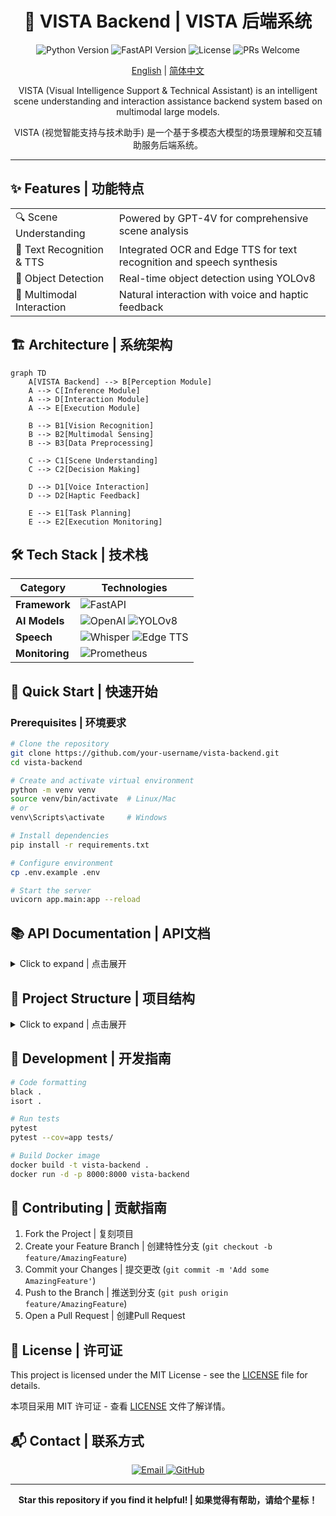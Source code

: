 <div align="center">

# 🌟 VISTA Backend | VISTA 后端系统

<p align="center">
  <img src="https://img.shields.io/badge/Python-3.9+-blue.svg" alt="Python Version">
  <img src="https://img.shields.io/badge/FastAPI-0.68+-green.svg" alt="FastAPI Version">
  <img src="https://img.shields.io/badge/License-MIT-yellow.svg" alt="License">
  <img src="https://img.shields.io/badge/PRs-welcome-brightgreen.svg" alt="PRs Welcome">
</p>

[English](./README.md) | [简体中文](./README_zh.md)

VISTA (Visual Intelligence Support & Technical Assistant) is an intelligent scene understanding and interaction assistance backend system based on multimodal large models.

VISTA (视觉智能支持与技术助手) 是一个基于多模态大模型的场景理解和交互辅助服务后端系统。

</div>

---

## ✨ Features | 功能特点

<table>
  <tr>
    <td>🔍 Scene Understanding</td>
    <td>Powered by GPT-4V for comprehensive scene analysis</td>
  </tr>
  <tr>
    <td>📝 Text Recognition & TTS</td>
    <td>Integrated OCR and Edge TTS for text recognition and speech synthesis</td>
  </tr>
  <tr>
    <td>🎯 Object Detection</td>
    <td>Real-time object detection using YOLOv8</td>
  </tr>
  <tr>
    <td>🤝 Multimodal Interaction</td>
    <td>Natural interaction with voice and haptic feedback</td>
  </tr>
</table>

## 🏗️ Architecture | 系统架构

```mermaid
graph TD
    A[VISTA Backend] --> B[Perception Module]
    A --> C[Inference Module]
    A --> D[Interaction Module]
    A --> E[Execution Module]
    
    B --> B1[Vision Recognition]
    B --> B2[Multimodal Sensing]
    B --> B3[Data Preprocessing]
    
    C --> C1[Scene Understanding]
    C --> C2[Decision Making]
    
    D --> D1[Voice Interaction]
    D --> D2[Haptic Feedback]
    
    E --> E1[Task Planning]
    E --> E2[Execution Monitoring]
```

## 🛠️ Tech Stack | 技术栈

<div align="center">

| Category | Technologies |
|----------|-------------|
| **Framework** | ![FastAPI](https://img.shields.io/badge/FastAPI-005571?style=for-the-badge&logo=fastapi) |
| **AI Models** | ![OpenAI](https://img.shields.io/badge/GPT--4V-412991?style=for-the-badge&logo=openai) ![YOLOv8](https://img.shields.io/badge/YOLOv8-00FFFF?style=for-the-badge) |
| **Speech** | ![Whisper](https://img.shields.io/badge/Whisper-FF6F61?style=for-the-badge) ![Edge TTS](https://img.shields.io/badge/Edge_TTS-0078D7?style=for-the-badge) |
| **Monitoring** | ![Prometheus](https://img.shields.io/badge/Prometheus-E6522C?style=for-the-badge&logo=prometheus) |

</div>

## 🚀 Quick Start | 快速开始

### Prerequisites | 环境要求

```bash
# Clone the repository
git clone https://github.com/your-username/vista-backend.git
cd vista-backend

# Create and activate virtual environment
python -m venv venv
source venv/bin/activate  # Linux/Mac
# or
venv\Scripts\activate     # Windows

# Install dependencies
pip install -r requirements.txt

# Configure environment
cp .env.example .env

# Start the server
uvicorn app.main:app --reload
```

## 📚 API Documentation | API文档

<details>
<summary>Click to expand | 点击展开</summary>

### Perception Module | 感知模块
- `POST /api/perception/vision/detect`
- `GET /api/perception/sensing/collect`
- `POST /api/perception/preprocessing/enhance`

### Inference Module | 推理模块
- `POST /api/inference/scene/understand`
- `POST /api/inference/decision/make`

### Interaction Module | 交互模块
- `POST /api/interaction/speech/recognize`
- `POST /api/interaction/speech/synthesize`
- `POST /api/interaction/haptic/generate`

### Execution Module | 执行模块
- `POST /api/execution/task/plan`
- `GET /api/execution/task/{task_id}/status`
- `GET /api/execution/metrics`

</details>

## 📁 Project Structure | 项目结构

<details>
<summary>Click to expand | 点击展开</summary>

```
vista_backend/
├── 📁 app/
│   ├── 📄 main.py
│   ├── 📁 routers/
│   └── 📁 models/
├── 📁 perception/
├── 📁 inference/
├── 📁 interaction/
├── 📁 execution/
├── 📁 docs/
├── 📁 tests/
├── 📄 requirements.txt
└── 📄 README.md
```

</details>

## 🔧 Development | 开发指南

```bash
# Code formatting
black .
isort .

# Run tests
pytest
pytest --cov=app tests/

# Build Docker image
docker build -t vista-backend .
docker run -d -p 8000:8000 vista-backend
```

## 🤝 Contributing | 贡献指南

1. Fork the Project | 复刻项目
2. Create your Feature Branch | 创建特性分支 (`git checkout -b feature/AmazingFeature`)
3. Commit your Changes | 提交更改 (`git commit -m 'Add some AmazingFeature'`)
4. Push to the Branch | 推送到分支 (`git push origin feature/AmazingFeature`)
5. Open a Pull Request | 创建Pull Request

## 📄 License | 许可证

This project is licensed under the MIT License - see the [LICENSE](LICENSE) file for details.

本项目采用 MIT 许可证 - 查看 [LICENSE](LICENSE) 文件了解详情。

## 📬 Contact | 联系方式

<p align="center">
  <a href="mailto:shaowenfu.pg@gmail.com">
    <img src="https://img.shields.io/badge/Email-shaowenfu.pg%40gmail.com-blue?style=for-the-badge&logo=gmail" alt="Email">
  </a>
  <a href="https://github.com/shaowenfu">
    <img src="https://img.shields.io/badge/GitHub-Sherwen-black?style=for-the-badge&logo=github" alt="GitHub">
  </a>
</p>

---

<div align="center">

**Star this repository if you find it helpful! | 如果觉得有帮助，请给个星标！**

</div>
